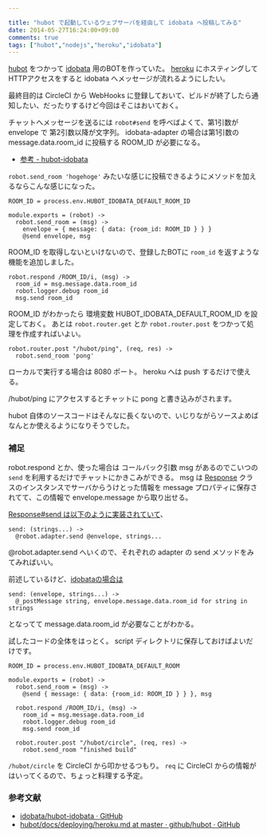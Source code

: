 ```yaml
---

title: "hubot で起動しているウェブサーバを経由して idobata へ投稿してみる"
date: 2014-05-27T16:24:00+09:00
comments: true
tags: ["hubot","nodejs","heroku","idobata"]
---
```


[hubot](https://hubot.github.com/) をつかって [idobata](https://idobata.io/) 用のBOTを作っていた。
[heroku](https://dashboard.heroku.com/apps) にホスティングして HTTPアクセスをすると idobata へメッセージが流れるようにしたい。

最終目的は CircleCI から WebHooks に登録しておいて、ビルドが終了したら通知したい、だったりするけど今回はそこはおいておく。

チャットへメッセージを送るには `robot#send` を呼べばよくて、第1引数が envelope で 第2引数以降が文字列。
idobata-adapter の場合は第1引数の message.data.room_id に投稿する ROOM_ID が必要になる。

* [参考 - hubot-idobata](https://github.com/idobata/hubot-idobata/blob/v0.0.3/src/idobata.coffee#L13-L14)

`robot.send_room 'hogehoge'` みたいな感じに投稿できるようにメソッドを加えるならこんな感じになった。

```
ROOM_ID = process.env.HUBOT_IDOBATA_DEFAULT_ROOM_ID

module.exports = (robot) ->
  robot.send_room = (msg) ->
    envelope = { message: { data: {room_id: ROOM_ID } } }
    @send envelope, msg
```

ROOM_ID を取得しないといけないので、登録したBOTに `room_id` を返すような機能を追加しました。

```
robot.respond /ROOM_ID/i, (msg) ->
  room_id = msg.message.data.room_id
  robot.logger.debug room_id
  msg.send room_id
```

ROOM_ID がわかったら 環境変数 HUBOT_IDOBATA_DEFAULT_ROOM_ID を設定しておく。
あとは `robot.router.get` とか `robot.router.post` をつかって処理を作成すればいよい。

```
robot.router.post "/hubot/ping", (req, res) ->
  robot.send_room 'pong'
```

ローカルで実行する場合は 8080 ポート。
heroku へは push するだけで使える。

/hubot/ping にアクセスするとチャットに pong と書き込みがされます。

hubot 自体のソースコードはそんなに長くないので、いじりながらソースよめばなんとか使えるようになりそうでした。

### 補足

robot.respond とか、使った場合は コールバック引数 msg があるのでこいつの `send` を利用するだけでチャットにかきこみができる。
msg は [Response](https://github.com/github/hubot/blob/v2.7.2/src/response.coffee) クラスのインスタンスでサーバからうけとった情報を message プロパティに保存されてて、この情報で envelope.message から取り出せる。

[Response#send は以下のように実装されていて](https://github.com/github/hubot/blob/v2.7.2/src/response.coffee#L21-L22)、

```
send: (strings...) ->
  @robot.adapter.send @envelope, strings...
```

@robot.adapter.send へいくので、それぞれの adapter の send メソッドをみてみればいい。

前述しているけど、[idobataの場合は](https://github.com/idobata/hubot-idobata/blob/v0.0.3/src/idobata.coffee#L13-L14)

```
send: (envelope, strings...) ->
  @_postMessage string, envelope.message.data.room_id for string in strings
```

となってて message.data.room_id が必要なことがわかる。

試したコードの全体をはっとく。
script ディレクトリに保存しておけばよいだけです。

```
ROOM_ID = process.env.HUBOT_IDOBATA_DEFAULT_ROOM

module.exports = (robot) ->
  robot.send_room = (msg) ->
    @send { message: { data: {room_id: ROOM_ID } } }, msg

  robot.respond /ROOM_ID/i, (msg) ->
    room_id = msg.message.data.room_id
    robot.logger.debug room_id
    msg.send room_id

  robot.router.post "/hubot/circle", (req, res) ->
    robot.send_room "finished build"
```

`/hubot/circle` を CircleCI から叩かせるつもり。
`req` に CircleCI からの情報がはいってくるので、ちょっと料理する予定。

### 参考文献

* [idobata/hubot-idobata · GitHub](https://github.com/idobata/hubot-idobata)
* [hubot/docs/deploying/heroku.md at master · github/hubot · GitHub](https://github.com/github/hubot/blob/master/docs/deploying/heroku.md)
